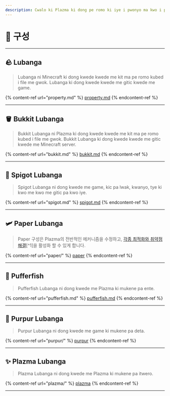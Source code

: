 ```yaml
---
description: Cwalo ki Plazma ki dong pe romo ki iye i pwonyo ma kwo i pwonyo.
---
```


# 🧾 구성

***

## 🪨 Lubanga <a href="#id-1" id="id-1"></a>

> Lubanga ni Minecraft ki dong kwede kwede me kit ma pe romo kubed i file me gwok. Lubanga ki dong kwede kwede me gitic kwede me game.

{% content-ref url="property.md" %}
[property.md](property.md)
{% endcontent-ref %}

***

## 🪣 Bukkit Lubanga <a href="#id-2" id="id-2"></a>

> Bukkit Lubanga ni Plazma ki dong kwede kwede me kit ma pe romo kubed i file me gwok. Bukkit Lubanga ki dong kwede kwede me gitic kwede me Minecraft server.

{% content-ref url="bukkit.md" %}
[bukkit.md](bukkit.md)
{% endcontent-ref %}

***

## 🚰 Spigot Lubanga <a href="#id-3" id="id-3"></a>

> Spigot Lubanga ni dong kwede me game, kic pa lwak, kwanyo, tye ki kwo me kwo me gitic pa kwo iye.

{% content-ref url="spigot.md" %}
[spigot.md](spigot.md)
{% endcontent-ref %}

***

## 🛩️ Paper Lubanga <a href="#id-4" id="id-4"></a>

> Paper 구성은 Plazma의 전반적인 메커니즘을 수정하고, [각종 최적화와 취약점 해결](./#user-content-fn-1)\[^1]을 활성화 할 수 있게 합니다.

{% content-ref url="paper/" %}
[paper](paper/)
{% endcontent-ref %}

***

## 🐡 Pufferfish <a href="#id-6" id="id-6"></a>

> Pufferfish Lubanga ni dong kwede me Plazma ki mukene pa ente.

{% content-ref url="pufferfish.md" %}
[pufferfish.md](pufferfish.md)
{% endcontent-ref %}

***

## 🦑 Purpur Lubanga <a href="#id-7" id="id-7"></a>

> Purpur Lubanga ni dong kwede me game ki mukene pa deta.

{% content-ref url="purpur/" %}
[purpur](purpur/)
{% endcontent-ref %}

***

## ✨ Plazma Lubanga <a href="#id-8" id="id-8"></a>

> Plazma Lubanga ni dong kwede me Plazma ki mukene pa itwero.

{% content-ref url="plazma/" %}
[plazma](plazma/)
{% endcontent-ref %}

***
